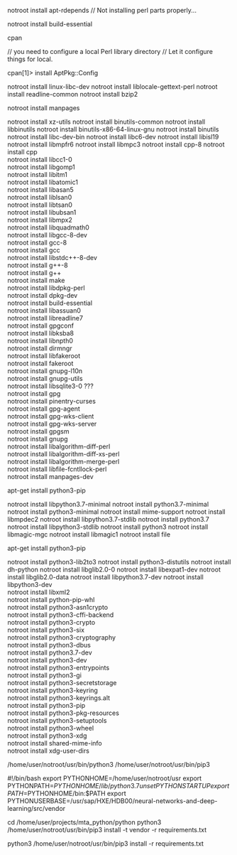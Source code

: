 notroot install apt-rdepends // Not installing perl parts properly...

notroot install build-essential

cpan

// you need to configure a local Perl library directory
// Let it configure things for local.

cpan[1]> install AptPkg::Config    

notroot install linux-libc-dev
notroot install liblocale-gettext-perl
notroot install readline-common 
notroot install bzip2 

notroot install manpages 

notroot install xz-utils 
notroot install binutils-common 
notroot install libbinutils 
notroot install binutils-x86-64-linux-gnu
notroot install binutils 
notroot install libc-dev-bin 
notroot install libc6-dev 
notroot install libisl19 
notroot install libmpfr6 
notroot install libmpc3 
notroot install cpp-8 
notroot install cpp                                   
notroot install libcc1-0                                               
notroot install libgomp1                                                 
notroot install libitm1                                                 
notroot install libatomic1                                                 
notroot install libasan5                                                  
notroot install liblsan0                                                     
notroot install libtsan0                                                       
notroot install libubsan1                                                  
notroot install libmpx2                                            
notroot install libquadmath0                                                 
notroot install libgcc-8-dev                                              
notroot install gcc-8                                                
notroot install gcc                                                   
notroot install libstdc++-8-dev                                          
notroot install g++-8                                                    
notroot install g++                                                    
notroot install make                                              
notroot install libdpkg-perl                                                 
notroot install dpkg-dev                                                
notroot install build-essential                                        
notroot install libassuan0                                      
notroot install libreadline7                                                     
notroot install gpgconf                                             
notroot install libksba8                                                     
notroot install libnpth0                                                 
notroot install dirmngr                                           
notroot install libfakeroot                                                 
notroot install fakeroot                                                   
notroot install gnupg-l10n                                             
notroot install gnupg-utils                                       
notroot install libsqlite3-0        ???                                     
notroot install gpg                                                 
notroot install pinentry-curses                                          
notroot install gpg-agent                                           
notroot install gpg-wks-client                                       
notroot install gpg-wks-server                                      
notroot install gpgsm                                          
notroot install gnupg                                                
notroot install libalgorithm-diff-perl                                      
notroot install libalgorithm-diff-xs-perl                                   
notroot install libalgorithm-merge-perl                                         
notroot install libfile-fcntllock-perl                                
notroot install manpages-dev                                                 

apt-get install python3-pip

notroot install libpython3.7-minimal 
notroot install python3.7-minimal 
notroot install python3-minimal 
notroot install mime-support
notroot install libmpdec2 
notroot install libpython3.7-stdlib 
notroot install python3.7 
notroot install libpython3-stdlib 
notroot install python3 
notroot install libmagic-mgc 
notroot install libmagic1 
notroot install file 

apt-get install python3-pip

notroot install python3-lib2to3 
notroot install python3-distutils 
notroot install dh-python 
notroot install libglib2.0-0 
notroot install libexpat1-dev 
notroot install libglib2.0-data 
notroot install libpython3.7-dev 
notroot install libpython3-dev                                              
notroot install libxml2                                            
notroot install python-pip-whl                                               
notroot install python3-asn1crypto                                       
notroot install python3-cffi-backend                                        
notroot install python3-crypto                                      
notroot install python3-six                                                
notroot install python3-cryptography                                   
notroot install python3-dbus                                                   
notroot install python3.7-dev                                          
notroot install python3-dev                                              
notroot install python3-entrypoints                                              
notroot install python3-gi                                             
notroot install python3-secretstorage                                         
notroot install python3-keyring                                                
notroot install python3-keyrings.alt                                            
notroot install python3-pip                                                       
notroot install python3-pkg-resources                                          
notroot install python3-setuptools                                       
notroot install python3-wheel                                               
notroot install python3-xdg                                                  
notroot install shared-mime-info                                          
notroot install xdg-user-dirs                                              

/home/user/notroot/usr/bin/python3
/home/user/notroot/usr/bin/pip3

#!/bin/bash
export PYTHONHOME=/home/user/notroot/usr
export PYTHONPATH=$PYTHONHOME/lib/python3.7
unset PYTHONSTARTUP
export PATH=$PYTHONHOME/bin:$PATH
export PYTHONUSERBASE=/usr/sap/HXE/HDB00/neural-networks-and-deep-learning/src/vendor

cd /home/user/projects/mta_python/python
python3 /home/user/notroot/usr/bin/pip3 install -t vendor -r requirements.txt

python3 /home/user/notroot/usr/bin/pip3 install -r requirements.txt